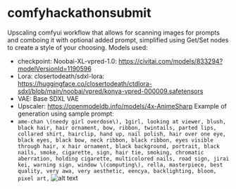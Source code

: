 # comfyhackathonsubmit
Upscaling comfyui workflow that allows for scanning images for prompts and comboing it with optional added prompt, simplified using Get/Set nodes to create a style of your choosing.
Models used:
- checkpoint: Noobai-XL-vpred-1.0: https://civitai.com/models/833294?modelVersionId=1190596
- Lora: closertodeath/sdxl-lora: https://huggingface.co/closertodeath/ctdlora-sdxl/blob/main/noobai/vpred/konya-vpred-000009.safetensors
- VAE: Base SDXL VAE
- Upscaler: https://openmodeldb.info/models/4x-AnimeSharp
Example of generation using sample prompt: 
- `ame-chan \(needy girl overdose\), 1girl, looking at viewer, blush, black hair, hair ornament, bow, ribbon, twintails, parted lips, collared shirt, hairclip, hand up, nail polish, hair over one eye, black eyes, black bow, neck ribbon, black ribbon, eyes visible through hair, x hair ornament, black background, portrait, black nails, smoke, cigarette, sign, hair tie, smoking, chromatic aberration, holding cigarette, multicolored nails, road sign, jirai kei, warning sign, window \(computing\), rella, masterpiece, best quality, very awa, very aesthetic, eencya, backlighting, bloom, pixel art,`
![alt text](https://github.com/MoonShinkiro/comfyhackathonsubmit/blob/main/comfyui_13324_.png?raw=true)
